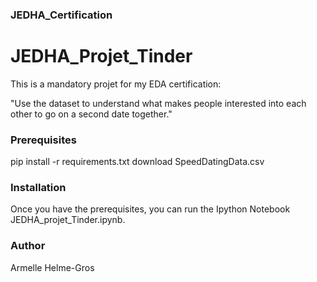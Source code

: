 ### JEDHA_Certification

# JEDHA_Projet_Tinder

This is a mandatory projet for my EDA certification:

"Use the dataset to understand what makes people interested into each other to go on a second date together."

### Prerequisites

pip install -r requirements.txt
download SpeedDatingData.csv

### Installation

Once you have the prerequisites, you can run the Ipython Notebook
JEDHA_projet_Tinder.ipynb.

### Author

Armelle Helme-Gros